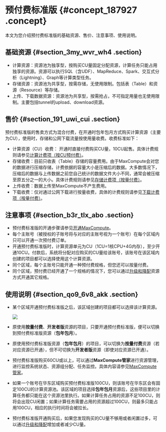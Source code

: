 # 预付费标准版 {#concept_187927 .concept}

本文为您介绍预付费标准版的基础资源、售价、注意事项、使用说明。

## 基础资源 {#section_3my_wvr_wh4 .section}

-   计算资源：资源池为独享型，按购买CU量固定分配资源，计算任务只能占用独享的资源。资源可以执行SQL（含UDF）、MapReduce、Spark、交互式分析（Lightning）、Graph等计算类型任务。
-   存储资源：资源池为共享型，按需存储，无使用限制。包括表（Table）和资源（Resource）等存储。
-   上传、下载数据资源：资源池为共享型，按需抢占，不可指定用量也无使用限制。主要包括tunnel的upload、download资源。

## 售价 {#section_191_uwi_cui .section}

预付费标准版的售卖方式为混合付费，在开通时包年包月方式购买计算资源（主要为CU），使用时，存储和公网下载流量按使用量收费。收费标准如下：

-   计算资源（CU）收费： 开通时直接付费购买CU量，10CU起售。具体计费规则请参见[计算计费项（按CU预付费）](../../../../cn.zh-CN/产品定价/计算计费项（按CU预付费）.md#)。
-   存储收费：目前只收表（Table）存储的容量费用。由于MaxCompute会对您的数据进行压缩存储，计费依据的容量大小是压缩后的数据。大多数情况下，压缩后的数据与上传数据之前您自己统计的数据文件大小不同，通常会被压缩至原五分之一的大小。具体计费规则请参见[存储计费项（按量付费）](../../../../cn.zh-CN/产品定价/存储计费项（按量付费）.md#)。
-   上传收费：数据上传至MaxCompute不产生费用。
-   下载收费：仅对通过公网下载进行按量收费，具体的计费规则请参见[下载计费项（按量付费）](../../../../cn.zh-CN/产品定价/下载计费项（按量付费）.md#)。

## 注意事项 {#section_b3r_tlx_abo .section}

-   预付费标准版的开通步骤请参见[开通MaxCompute](../../../../cn.zh-CN/准备工作/开通MaxCompute.md#)。
-   每个主账号（被授权的子账号将与对应的主账号视为一个账号）在每个区域内只可以开通一次预付费订单。
-   开通预付费标准版时，计算资源单元为CU（1CU=1核CPU+4G内存），至少开通10CU。付款后，系统将分配对应购买的CU量给该账号，该账号在该区域内创建的项目都可以选择使用这个计算资源。
-   同个区域，每个主账号只能开通一种预付费规格，但您还可以按量付费。
-   同个区域，预付费已经开通了一个规格的情况下，您可以通过[升级和降配](../../../../cn.zh-CN/产品定价/升级和降配.md#)资源方式开通其它规格。

## 使用说明 {#section_qo9_6v8_akk .section}

-   某个区域开通预付费标准版之后，该区域创建的项目都可以选择该计算资源。

    ![](http://static-aliyun-doc.oss-cn-hangzhou.aliyuncs.com/assets/img/162130/155652699845674_zh-CN.png)

-   原使用**按量付费**、**开发者版**资源的项目，只要开通预付费标准版，便可以切换到预付费标准版资源（**包年包月**）。
-   原使用预付费标准版资源（**包年包月**）的项目，可以切换为**按量付费**资源（若对应资源已开通），但不可切换为**开发者版**资源（即使对应资源已开通）。
-   预付费标准版购买60CU或以上，可以通过**MaxCompute管家**进行资源管理，进行监控系统状态、资源组分配、任务监控。具体内容请参见[MaxCompute管家](../../../../cn.zh-CN/用户指南/MaxCompute管家.md#)。
-   如果一个账号在华东区域购买预付费标准版100CU，则该账号在华东区会有固定100CU的计算资源池。该区域的项目选择**包年包月**资源后，这些项目里的计算任务都只能在这个资源池里执行。如果计算任务占用的资源不足100CU，则将会出现CU闲置；如果计算任务需要占用的资源超过100CU，则最多只能占用100CU，相应的执行时间将会被拉长。
-   预付费标准版开通购买后，如果您发现购买的CU量不够用或者闲置过多，可以通过[升级和降配](../../../../cn.zh-CN/产品定价/升级和降配.md#)增加或者减少CU量。

